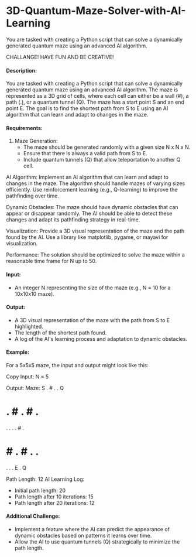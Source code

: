 # 3D-Quantum-Maze-Solver-with-AI-Learning
You are tasked with creating a Python script that can solve a dynamically generated quantum maze using an advanced AI algorithm. 

CHALLANGE! HAVE FUN AND BE CREATIVE!

#### Description:
You are tasked with creating a Python script that can solve a dynamically generated quantum maze using an advanced AI algorithm. The maze is represented as a 3D grid of cells, where each cell can either be a wall (#), a path (.), or a quantum tunnel (Q). The maze has a start point S and an end point E. The goal is to find the shortest path from S to E using an AI algorithm that can learn and adapt to changes in the maze.

#### Requirements:
1. Maze Generation:
   - The maze should be generated randomly with a given size N x N x N.
   - Ensure that there is always a valid path from S to E.
   - Include quantum tunnels (Q) that allow teleportation to another Q cell.

AI Algorithm:
Implement an AI algorithm that can learn and adapt to changes in the maze.
The algorithm should handle mazes of varying sizes efficiently.
Use reinforcement learning (e.g., Q-learning) to improve the pathfinding over time.

Dynamic Obstacles:
The maze should have dynamic obstacles that can appear or disappear randomly.
The AI should be able to detect these changes and adapt its pathfinding strategy in real-time.

Visualization:
Provide a 3D visual representation of the maze and the path found by the AI.
Use a library like matplotlib, pygame, or mayavi for visualization.

Performance:
The solution should be optimized to solve the maze within a reasonable time frame for N up to 50.

#### Input:
- An integer N representing the size of the maze (e.g., N = 10 for a 10x10x10 maze).

#### Output:
- A 3D visual representation of the maze with the path from S to E highlighted.
- The length of the shortest path found.
- A log of the AI's learning process and adaptation to dynamic obstacles.

#### Example:
For a 5x5x5 maze, the input and output might look like this:


Copy
Input:
N = 5

Output:
Maze:
S . # . . Q
# . # . # .
. . . . # .
# # . # . .
. . . E . Q

Path Length: 12
AI Learning Log:
- Initial path length: 20
- Path length after 10 iterations: 15
- Path length after 20 iterations: 12
#### Additional Challenge:
- Implement a feature where the AI can predict the appearance of dynamic obstacles based on patterns it learns over time.
- Allow the AI to use quantum tunnels (Q) strategically to minimize the path length.
